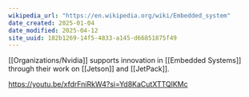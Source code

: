 ```yaml
---
wikipedia_url: "https://en.wikipedia.org/wiki/Embedded_system"
date_created: 2025-01-04
date_modified: 2025-04-12
site_uuid: 182b1269-14f5-4833-a145-d66851875f49
---
```


[[Organizations/Nvidia]] supports innovation in [[Embedded Systems]] through their work on [[Jetson]] and [[JetPack]]. 

https://youtu.be/xfdrFniRkW4?si=Yd8KaCutXTTQlKMc